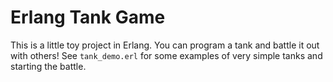 # Erlang Tank Game

This is a little toy project in Erlang. You can program a tank and battle it out with others! See `tank_demo.erl` for some examples of very simple tanks and starting the battle.